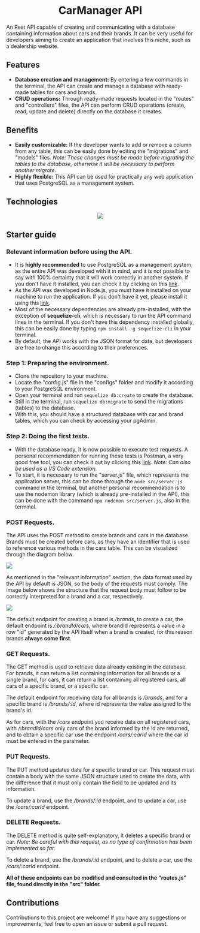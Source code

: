 <h1 align="center">CarManager API</h1>

An Rest API capable of creating and communicating with a database containing information about cars and their brands. It can be very useful for developers aiming to create an application that involves this niche, such as a dealership website.

## Features

- **Database creation and management:** By entering a few commands in the terminal, the API can create and manage a database with ready-made tables for cars and brands.
- **CRUD operations:** Through ready-made requests located in the "routes" and "controllers" files, the API can perform CRUD operations (create, read, update and delete) directly on the database it creates.

## Benefits

- **Easily customizable:** If the developer wants to add or remove a column from any table, this can be easily done by editing the "migrations" and "models" files. _Note: These changes must be made before migrating the tables to the database, otherwise it will be necessary to perform another migrate._
- **Highly flexible:** This API can be used for practically any web application that uses PostgreSQL as a management system.

## Technologies

<p align="center">
  <a href="https://skillicons.dev">
    <img src="https://skillicons.dev/icons?i=nodejs,npm,express,postgres,sequelize,git,github,vscode,postman" />
  </a>
</p>

## Starter guide

### Relevant information before using the API.

- It is **highly recommended** to use PostgreSQL as a management system, as the entire API was developed with it in mind, and it is not possible to say with 100% certainty that it will work correctly in another system. If you don't have it installed, you can check it by clicking on this <a href="https://www.postgresql.org/download/">link</a>.
- As the API was developed in Node.js, you must have it installed on your machine to run the application. If you don't have it yet, please install it using this <a href="https://nodejs.org/en/download/package-manager?_gl=1*1nsawht*_ga*MTIyNTczMTUwNS4xNzE1MTU2NDAw*_ga_37GXT4VGQK*MTcxNzc3NzgyMS41MC4xLjE3MTc3Nzc5MTIuMC4wLjA.">link</a>.
- Most of the necessary dependencies are already pre-installed, with the exception of **sequelize-cli**, which is necessary to run the API command lines in the terminal. If you don't have this dependency installed globally, this can be easily done by typing `npm install -g sequelize-cli` in your terminal.
- By default, the API works with the JSON format for data, but developers are free to change this according to their preferences.

### Step 1: Preparing the environment.

- Clone the repository to your machine.
- Locate the "config.js" file in the "configs" folder and modify it according to your PostgreSQL environment.
- Open your terminal and run `sequelize db:create` to create the database.
- Still in the terminal, run `sequelize db:migrate` to send the migrations (tables) to the database.
- With this, you should have a structured database with car and brand tables, which you can check by accessing your pgAdmin.

### Step 2: Doing the first tests.

- With the database ready, it is now possible to execute test requests. A personal recommendation for running these tests is Postman, a very good free tool, you can check it out by clicking this <a href="https://www.postman.com">link</a>. _Note: Can also be used as a VS Code extension._
- To start, it is necessary to run the "server.js" file, which represents the application server, this can be done through the `node src/server.js` command in the terminal, but another personal recommendation is to use the nodemon library (which is already pre-installed in the API), this can be done with the command `npx nodemon src/server.js`, also in the terminal.

### POST Requests.

The API uses the POST method to create brands and cars in the database. Brands must be created before cars, as they have an identifier that is used to reference various methods in the cars table. This can be visualized through the diagram below.

<div>
    <img src="https://cdn.discordapp.com/attachments/852993651008208949/1263105593837621268/image.png?ex=66990640&is=6697b4c0&hm=a705c06bb8d4a5c8e2c646bf83e7de0b83d259cf1c3c0cb4f5b3c4940d6df689&">
</div>

As mentioned in the "relevant information" section, the data format used by the API by default is JSON, so the body of the requests must comply. The image below shows the structure that the request body must follow to be correctly interpreted for a brand and a car, respectively.

<div>
    <img src="https://cdn.discordapp.com/attachments/852993651008208949/1263114027106570281/diagram.png?ex=66990e1b&is=6697bc9b&hm=4dd75edaea714ecd00c44603f1ca989826018941f6206e297977dd04dff40fb8&">
</div>

The default endpoint for creating a brand is */brands*, to create a car, the default endpoint is */:brandId/cars*, where brandId represents a value in a row "id" generated by the API itself when a brand is created, for this reason brands **always come first**.

### GET Requests.

The GET method is used to retrieve data already existing in the database. For brands, it can return a list containing information for all brands or a single brand, for cars, it can return a list containing all registered cars, all cars of a specific brand, or a specific car.

The default endpoint for receiving data for all brands is _/brands_, and for a specific brand is _/brands/:id_, where id represents the value assigned to the brand's id.

As for cars, with the _/cars_ endpoint you receive data on all registered cars, with _/:brandId/cars_ only cars of the brand informed by the id are returned, and to obtain a specific car use the endpoint _/cars/:carId_ where the car id must be entered in the parameter.

### PUT Requests.

The PUT method updates data for a specific brand or car. This request must contain a body with the same JSON structure used to create the data, with the difference that it must only contain the field to be updated and its information.

To update a brand, use the _/brands/:id_ endpoint, and to update a car, use the _/cars/:carId_ endpoint.

### DELETE Requests.

The DELETE method is quite self-explanatory, it deletes a specific brand or car. _Note: Be careful with this request, as no type of confirmation has been implemented so far._

To delete a brand, use the _/brands/:id_ endpoint, and to delete a car, use the _/cars/:carId_ endpoint.

**All of these endpoints can be modified and consulted in the "routes.js" file, found directly in the "src" folder.**

## Contributions

Contributions to this project are welcome! If you have any suggestions or improvements, feel free to open an issue or submit a pull request.
